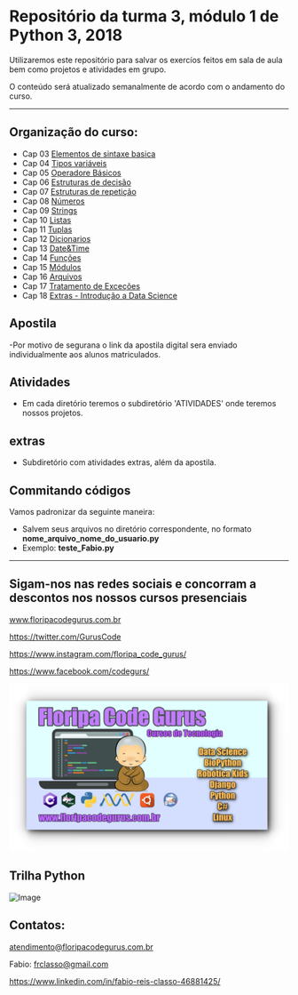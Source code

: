 Repositório da turma 3, módulo 1 de Python 3, 2018 
==================================================

Utilizaremos este repositório para salvar os exercíos feitos em
sala de aula bem como projetos e atividades em grupo.


O conteúdo será atualizado semanalmente de acordo com o andamento do curso.

--------------------------------


Organização do curso:
--------------------
+ Cap 03 [Elementos de sintaxe basica](https://github.com/frclasso/turma3_Python1_2018/tree/master/Cap03_elementos_de_sintaxe_basica)
+ Cap 04 [Tipos variáveis](https://github.com/frclasso/turma3_Python1_2018/tree/master/Cap04_variaveis) 
+ Cap 05 [Operadore Básicos](https://github.com/frclasso/turma3_Python1_2018/tree/master/Cap05_Operadores_Basicos)
+ Cap 06 [Estruturas de decisão](https://github.com/frclasso/turma3_Python1_2018/tree/master/Cap06_estruturas_decisao)
+ Cap 07 [Estruturas de repetição](https://github.com/frclasso/turma3_Python1_2018/tree/master/Cap07_estruturas_repeticao)
+ Cap 08 [Números](https://github.com/frclasso/turma3_Python1_2018/tree/master/Cap08_numeros)
+ Cap 09 [Strings](https://github.com/frclasso/turma3_Python1_2018/tree/master/Cap09_strings)
+ Cap 10 [Listas](https://github.com/frclasso/turma3_Python1_2018/tree/master/Cap10_listas)
+ Cap 11 [Tuplas](https://github.com/frclasso/turma3_Python1_2018/tree/master/Cap11_tuplas)
+ Cap 12 [Dicionarios](https://github.com/frclasso/turma3_Python1_2018/tree/master/Cap12_dicionarios)
+ Cap 13 [Date&Time](https://github.com/frclasso/turma3_Python1_2018/tree/master/Cap13_Date%26Time)
+ Cap 14 [Funções](https://github.com/frclasso/turma3_Python1_2018/tree/master/Cap14_Funcoes)
+ Cap 15 [Módulos](https://github.com/frclasso/turma3_Python1_2018/tree/master/Cap15_modulos)
+ Cap 16 [Arquivos](https://github.com/frclasso/turma3_Python1_2018/tree/master/Cap16_Files)
+ Cap 17 [Tratamento de Exceções](https://github.com/frclasso/turma3_Python1_2018/tree/master/Cap17-Exceptions)
+ Cap 18 [Extras - Introdução a Data Science](https://github.com/frclasso/turma3_Python1_2018/tree/master/Cap18-Extras)

Apostila
---------
-Por motivo de segurana o link da apostila digital sera enviado individualmente aos alunos matriculados.

Atividades
----------

- Em cada diretório teremos o subdiretório 'ATIVIDADES' onde teremos nossos projetos.


extras
-------

- Subdiretório com atividades extras, além da apostila.

 
Commitando códigos
------------------

Vamos padronizar da seguinte maneira:

- Salvem seus arquivos no diretório correspondente, no formato **nome_arquivo_nome_do_usuario.py**
- Exemplo: **teste_Fabio.py**

--------------

Sigam-nos nas redes sociais e concorram a descontos nos nossos cursos presenciais
------------------------------------------------------------------

www.floripacodegurus.com.br

https://twitter.com/GurusCode

https://www.instagram.com/floripa_code_gurus/

https://www.facebook.com/codegurs/

![Image](https://github.com/frclasso/turma3_Python1_2018/blob/master/banner__1004x558_github.png)


Trilha Python
--------------
![Image](https://github.com/frclasso/turma1_Python2019_CodeCla/blob/master/trilha_Python.png)




Contatos:
--------- 
atendimento@floripacodegurus.com.br

Fabio: frclasso@gmail.com

https://www.linkedin.com/in/fabio-reis-classo-46881425/

